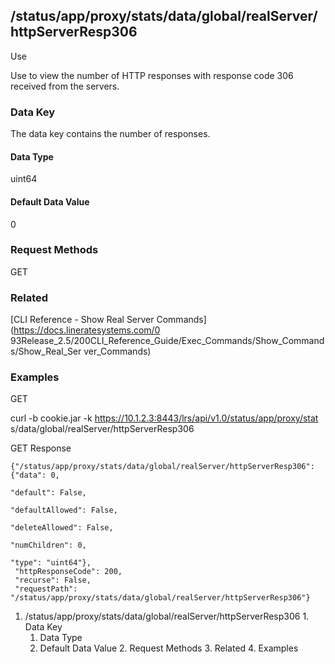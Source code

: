 ## /status/app/proxy/stats/data/global/realServer/httpServerResp306

Use

Use to view the number of HTTP responses with response code 306 received from
the servers.

### Data Key

The data key contains the number of responses.

#### Data Type

uint64

#### Default Data Value

0

### Request Methods

GET

### Related

[CLI Reference - Show Real Server Commands](https://docs.lineratesystems.com/0
93Release_2.5/200CLI_Reference_Guide/Exec_Commands/Show_Commands/Show_Real_Ser
ver_Commands)

### Examples

GET

curl -b cookie.jar -k https://10.1.2.3:8443/lrs/api/v1.0/status/app/proxy/stat
s/data/global/realServer/httpServerResp306

GET Response

    
    {"/status/app/proxy/stats/data/global/realServer/httpServerResp306": {"data": 0,
                                                                           "default": False,
                                                                           "defaultAllowed": False,
                                                                           "deleteAllowed": False,
                                                                           "numChildren": 0,
                                                                           "type": "uint64"},
     "httpResponseCode": 200,
     "recurse": False,
     "requestPath": "/status/app/proxy/stats/data/global/realServer/httpServerResp306"}
    

  1. /status/app/proxy/stats/data/global/realServer/httpServerResp306
    1. Data Key
      1. Data Type
      2. Default Data Value
    2. Request Methods
    3. Related
    4. Examples

